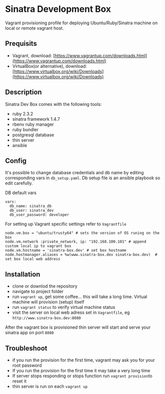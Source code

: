 
Sinatra Development Box
====

Vagrant provisioning profile for deploying Ubuntu/Ruby/Sinatra machine on local or remote vagrant host. 

Prequisits
----
+ Vagrant, download: [https://www.vagrantup.com/downloads.html](https://www.vagrantup.com/downloads.html)
+ VirtualBox(or alternative), download: [https://www.virtualbox.org/wiki/Downloads](https://www.virtualbox.org/wiki/Downloads)

Description
----
Sinatra Dev Box comes with the following tools:

+ ruby 2.3.2
+ sinatra framework 1.4.7 
+ rbenv ruby manager
+ ruby bundler
+ postgresql database
+ thin server
+ ansible


Config
------
It's possible to change database credentials and db name by editing corresponding vars in `db_setup.yaml`. Db setup file is an ansible playbook so edit carefully.

DB default vars
```
vars:
  db_name: sinatra_db
  db_user: sinatra_dev
  db_user_password: developer
```

For setting up Vagrant specific settings refer to `Vagrantfile`

```
node.vm.box = "ubuntu/trusty64" # sets the version of OS runing on the box
node.vm.network :private_network, ip: "192.168.100.101" # append custom local ip to vagrant box
node.vm.hostname = 'sinatra-box.dev' # set box hostname
node.hostmanager.aliases = %w(www.sinatra-box.dev sinatra-box.dev)	# set box local web address
```

Installation
-----

+ clone or downlod the repository
+ navigate to project folder
+ run `vagrant up`, get some coffee... this will take a long time. Virtual machine will provision (setup) itself
+ run `vagrant status` to verify virtual machine status
+ visit the server on local web adress set in `Vagrantfile`, eg `http://www.sinatra-box.dev:8080`

After the vagrant box is provisioned thin server will start and serve your sinatra app on port `8080`


Troubleshoot
----
+ if you run the provision for the first time, vagrant may ask you for your root password
+ If you run the provision for the first time it may take a very long time
+ If server stops responding or stops function run `vagrant provision`to reset it 
+ thin server is run on each `vagrant up`